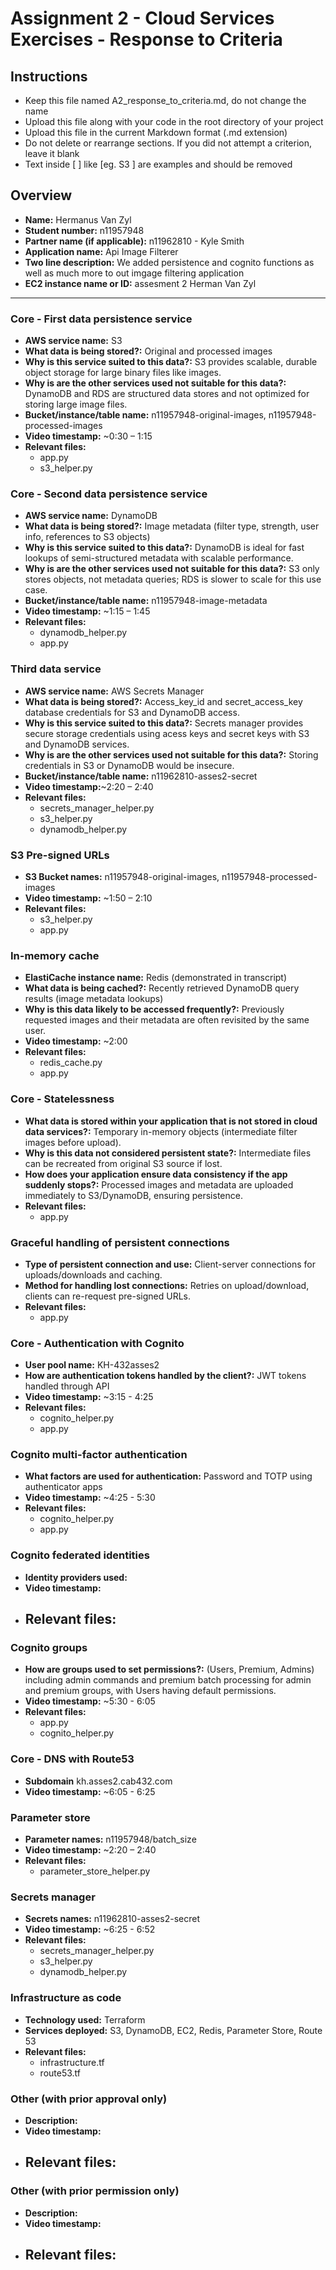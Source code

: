 Assignment 2 - Cloud Services Exercises - Response to Criteria
================================================

Instructions
------------------------------------------------
- Keep this file named A2_response_to_criteria.md, do not change the name
- Upload this file along with your code in the root directory of your project
- Upload this file in the current Markdown format (.md extension)
- Do not delete or rearrange sections.  If you did not attempt a criterion, leave it blank
- Text inside [ ] like [eg. S3 ] are examples and should be removed


Overview
------------------------------------------------

- **Name:** Hermanus Van Zyl
- **Student number:** n11957948
- **Partner name (if applicable):** n11962810 - Kyle Smith
- **Application name:** Api Image Filterer
- **Two line description:** We added persistence and cognito functions as well as much more to out imgage filtering application
- **EC2 instance name or ID:** assesment 2 Herman Van Zyl

------------------------------------------------

### Core - First data persistence service

- **AWS service name:** S3
- **What data is being stored?:** Original and processed images
- **Why is this service suited to this data?:** S3 provides scalable, durable object storage for large binary files like images.
- **Why is are the other services used not suitable for this data?:** DynamoDB and RDS are structured data stores and not optimized for storing large image files.
- **Bucket/instance/table name:** n11957948-original-images, n11957948-processed-images
- **Video timestamp:** ~0:30 – 1:15
- **Relevant files:**
    - app.py
    - s3_helper.py

### Core - Second data persistence service

- **AWS service name:** DynamoDB
- **What data is being stored?:** Image metadata (filter type, strength, user info, references to S3 objects)
- **Why is this service suited to this data?:** DynamoDB is ideal for fast lookups of semi-structured metadata with scalable performance.
- **Why is are the other services used not suitable for this data?:** S3 only stores objects, not metadata queries; RDS is slower to scale for this use case.
- **Bucket/instance/table name:** n11957948-image-metadata
- **Video timestamp:** ~1:15 – 1:45
- **Relevant files:**
    - dynamodb_helper.py
    - app.py

### Third data service

- **AWS service name:** AWS Secrets Manager
- **What data is being stored?:** Access_key_id and secret_access_key database credentials for S3 and DynamoDB access.
- **Why is this service suited to this data?:** Secrets manager provides secure storage credentials using acess keys and secret keys with S3 and DynamoDB services.
- **Why is are the other services used not suitable for this data?:** Storing credentials in S3 or DynamoDB would be insecure.
- **Bucket/instance/table name:** n11962810-asses2-secret
- **Video timestamp:**~2:20 – 2:40
- **Relevant files:**
    - secrets_manager_helper.py
    - s3_helper.py
    - dynamodb_helper.py

### S3 Pre-signed URLs

- **S3 Bucket names:** n11957948-original-images, n11957948-processed-images
- **Video timestamp:** ~1:50 – 2:10
- **Relevant files:**
    - s3_helper.py
    - app.py

### In-memory cache

- **ElastiCache instance name:** Redis (demonstrated in transcript)
- **What data is being cached?:** Recently retrieved DynamoDB query results (image metadata lookups)
- **Why is this data likely to be accessed frequently?:** Previously requested images and their metadata are often revisited by the same user.
- **Video timestamp:** ~2:00
- **Relevant files:**
    - redis_cache.py
    - app.py

### Core - Statelessness

- **What data is stored within your application that is not stored in cloud data services?:** Temporary in-memory objects (intermediate filter images before upload).
- **Why is this data not considered persistent state?:** Intermediate files can be recreated from original S3 source if lost.
- **How does your application ensure data consistency if the app suddenly stops?:** Processed images and metadata are uploaded immediately to S3/DynamoDB, ensuring persistence.
- **Relevant files:**
    - app.py

### Graceful handling of persistent connections

- **Type of persistent connection and use:** Client-server connections for uploads/downloads and caching.
- **Method for handling lost connections:** Retries on upload/download, clients can re-request pre-signed URLs.
- **Relevant files:**
    - app.py

### Core - Authentication with Cognito

- **User pool name:** KH-432asses2
- **How are authentication tokens handled by the client?:** JWT tokens handled through API
- **Video timestamp:** ~3:15 - 4:25
- **Relevant files:**
    - cognito_helper.py
    - app.py

### Cognito multi-factor authentication

- **What factors are used for authentication:** Password and TOTP using authenticator apps
- **Video timestamp:** ~4:25 - 5:30
- **Relevant files:**
    - cognito_helper.py
    - app.py

### Cognito federated identities

- **Identity providers used:** 
- **Video timestamp:**
- **Relevant files:**
    - 

### Cognito groups

- **How are groups used to set permissions?:** (Users, Premium, Admins) including admin commands and premium batch processing for admin and premium groups, with Users having default permissions.
- **Video timestamp:** ~5:30 - 6:05
- **Relevant files:**
    - app.py
    - cognito_helper.py

### Core - DNS with Route53

- **Subdomain** kh.asses2.cab432.com
- **Video timestamp:** ~6:05 - 6:25

### Parameter store

- **Parameter names:** n11957948/batch_size
- **Video timestamp:** ~2:20 – 2:40
- **Relevant files:**
    - parameter_store_helper.py

### Secrets manager

- **Secrets names:** n11962810-asses2-secret
- **Video timestamp:** ~6:25 - 6:52
- **Relevant files:**
    - secrets_manager_helper.py
    - s3_helper.py
    - dynamodb_helper.py

### Infrastructure as code

- **Technology used:** Terraform
- **Services deployed:** S3, DynamoDB, EC2, Redis, Parameter Store, Route 53
- **Relevant files:**
    - infrastructure.tf
    - route53.tf

### Other (with prior approval only)

- **Description:**
- **Video timestamp:**
- **Relevant files:**
    - 

### Other (with prior permission only)

- **Description:**
- **Video timestamp:**
- **Relevant files:**
    - 
